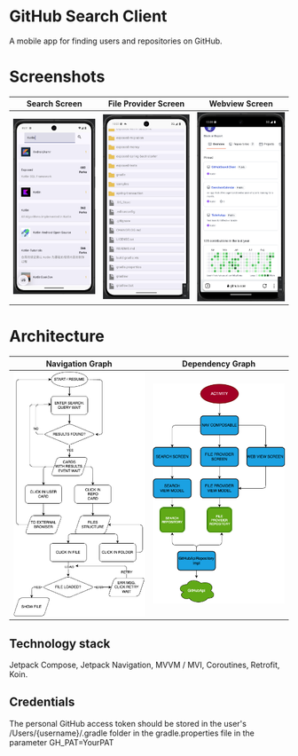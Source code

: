 # GitHub Search Client
A mobile app for finding users and repositories on GitHub.

# Screenshots
| Search Screen                  | File Provider Screen                 | Webview Screen                  |
|--------------------------------|--------------------------------------|---------------------------------|
| ![](pictures/SearchScreen.png) | ![](pictures/FileProviderScreen.png) | ![](pictures/WebViewScreen.png) |

# Architecture
| Navigation Graph                  | Dependency Graph                  |
|-----------------------------------|-----------------------------------|
| ![](pictures/NavGraph.drawio.png) | ![](pictures/DepGraph.drawio.png) |

## Technology stack
Jetpack Compose, Jetpack Navigation, MVVM / MVI, Coroutines, Retrofit, Koin.

## Credentials
The personal GitHub access token should be stored in the user's /Users/{username}/.gradle folder
in the gradle.properties file in the parameter GH_PAT=YourPAT